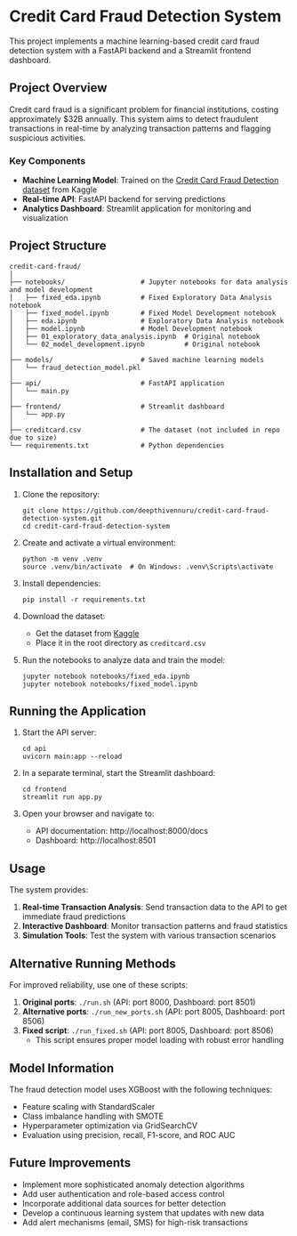# Credit Card Fraud Detection System

This project implements a machine learning-based credit card fraud detection system with a FastAPI backend and a Streamlit frontend dashboard.

## Project Overview

Credit card fraud is a significant problem for financial institutions, costing approximately $32B annually. This system aims to detect fraudulent transactions in real-time by analyzing transaction patterns and flagging suspicious activities.

### Key Components

- **Machine Learning Model**: Trained on the [Credit Card Fraud Detection dataset](https://www.kaggle.com/datasets/mlg-ulb/creditcardfraud) from Kaggle
- **Real-time API**: FastAPI backend for serving predictions
- **Analytics Dashboard**: Streamlit application for monitoring and visualization

## Project Structure

```
credit-card-fraud/
│
├── notebooks/                   # Jupyter notebooks for data analysis and model development
│   ├── fixed_eda.ipynb          # Fixed Exploratory Data Analysis notebook
│   ├── fixed_model.ipynb        # Fixed Model Development notebook
│   ├── eda.ipynb                # Exploratory Data Analysis notebook
│   ├── model.ipynb              # Model Development notebook
│   ├── 01_exploratory_data_analysis.ipynb  # Original notebook
│   └── 02_model_development.ipynb          # Original notebook
│
├── models/                      # Saved machine learning models
│   └── fraud_detection_model.pkl
│
├── api/                         # FastAPI application
│   └── main.py
│
├── frontend/                    # Streamlit dashboard
│   └── app.py
│
├── creditcard.csv               # The dataset (not included in repo due to size)
└── requirements.txt             # Python dependencies
```

## Installation and Setup

1. Clone the repository:
   ```
   git clone https://github.com/deepthivennuru/credit-card-fraud-detection-system.git
   cd credit-card-fraud-detection-system
   ```

2. Create and activate a virtual environment:
   ```
   python -m venv .venv
   source .venv/bin/activate  # On Windows: .venv\Scripts\activate
   ```

3. Install dependencies:
   ```
   pip install -r requirements.txt
   ```

4. Download the dataset:
   - Get the dataset from [Kaggle](https://www.kaggle.com/datasets/mlg-ulb/creditcardfraud)
   - Place it in the root directory as `creditcard.csv`

5. Run the notebooks to analyze data and train the model:
   ```
   jupyter notebook notebooks/fixed_eda.ipynb
   jupyter notebook notebooks/fixed_model.ipynb
   ```

## Running the Application

1. Start the API server:
   ```
   cd api
   uvicorn main:app --reload
   ```

2. In a separate terminal, start the Streamlit dashboard:
   ```
   cd frontend
   streamlit run app.py
   ```

3. Open your browser and navigate to:
   - API documentation: http://localhost:8000/docs
   - Dashboard: http://localhost:8501

## Usage

The system provides:

1. **Real-time Transaction Analysis**: Send transaction data to the API to get immediate fraud predictions
2. **Interactive Dashboard**: Monitor transaction patterns and fraud statistics
3. **Simulation Tools**: Test the system with various transaction scenarios

## Alternative Running Methods

For improved reliability, use one of these scripts:

1. **Original ports**: `./run.sh` (API: port 8000, Dashboard: port 8501)
2. **Alternative ports**: `./run_new_ports.sh` (API: port 8005, Dashboard: port 8506)
3. **Fixed script**: `./run_fixed.sh` (API: port 8005, Dashboard: port 8506)
   - This script ensures proper model loading with robust error handling

## Model Information

The fraud detection model uses XGBoost with the following techniques:

- Feature scaling with StandardScaler
- Class imbalance handling with SMOTE
- Hyperparameter optimization via GridSearchCV
- Evaluation using precision, recall, F1-score, and ROC AUC

## Future Improvements

- Implement more sophisticated anomaly detection algorithms
- Add user authentication and role-based access control
- Incorporate additional data sources for better detection
- Develop a continuous learning system that updates with new data
- Add alert mechanisms (email, SMS) for high-risk transactions
